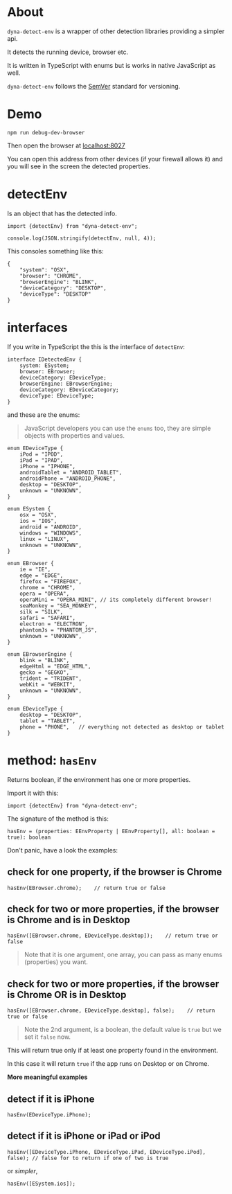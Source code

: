 # About

`dyna-detect-env` is a wrapper of other detection libraries providing a simpler api.

It detects the running device, browser etc.

It is written in TypeScript with enums but is works in native JavaScript as well.

`dyna-detect-env` follows the [SemVer](http://semver.org/) standard for versioning.

# Demo

`npm run debug-dev-browser`

Then open the browser at [localhost:8027](http://localhost:8027/)

You can open this address from other devices (if your firewall allows it) and you will see in the screen the detected properties.

# detectEnv

Is an object that has the detected info.

```
import {detectEnv} from "dyna-detect-env";

console.log(JSON.stringify(detectEnv, null, 4));

```

This consoles something like this:

```
{
    "system": "OSX",
    "browser": "CHROME",
    "browserEngine": "BLINK",
    "deviceCategory": "DESKTOP",
    "deviceType": "DESKTOP"
}
```

# interfaces

If you write in TypeScript the this is the interface of `detectEnv`:

```
interface IDetectedEnv {
	system: ESystem;
	browser: EBrowser;
	deviceCategory: EDeviceType;
	browserEngine: EBrowserEngine;
	deviceCategory: EDeviceCategory;
	deviceType: EDeviceType;
}
```

and these are the enums:

> JavaScript developers you can use the `enums` too, they are simple objects with properties and values.

```
enum EDeviceType {
	iPod = "IPOD",
	iPad = "IPAD",
	iPhone = "IPHONE",
	androidTablet = "ANDROID_TABLET",
	androidPhone = "ANDROID_PHONE",
	desktop = "DESKTOP",
	unknown = "UNKNOWN",
}

enum ESystem {
	osx = "OSX",
	ios = "IOS",
	android = "ANDROID",
	windows = "WINDOWS",
	linux = "LINUX",
	unknown = "UNKNOWN",
}

enum EBrowser {
	ie = "IE",
	edge = "EDGE",
	firefox = "FIREFOX",
	chrome = "CHROME",
	opera = "OPERA",
	operaMini = "OPERA_MINI", // its completely different browser!
	seaMonkey = "SEA_MONKEY",
	silk = "SILK",
	safari = "SAFARI",
	electron = "ELECTRON",
	phantomJs = "PHANTOM_JS",
	unknown = "UNKNOWN",
}

enum EBrowserEngine {
	blink = "BLINK",
	edgeHtml = "EDGE_HTML",
	gecko = "GEGKO",
	trident = "TRIDENT",
	webKit = "WEBKIT",
	unknown = "UNKNOWN",
}

enum EDeviceType {
	desktop = "DESKTOP",
	tablet = "TABLET",
	phone = "PHONE",   // everything not detected as desktop or tablet
}
```

# method: `hasEnv`

Returns boolean, if the environment has one or more properties.

Import it with this:

`import {detectEnv} from "dyna-detect-env";`

The signature of the method is this:

`hasEnv = (properties: EEnvProperty | EEnvProperty[], all: boolean = true): boolean`

Don't panic, have a look the examples:

## check for one property, if the browser is Chrome

```
hasEnv(EBrowser.chrome);    // return true or false 
```

## check for two or more properties, if the browser is Chrome and is in Desktop

```
hasEnv([EBrowser.chrome, EDeviceType.desktop]);    // return true or false 
```

> Note that it is one argument, one array, you can pass as many enums (properties) you want.


## check for two or more properties, if the browser is Chrome OR is in Desktop

```
hasEnv([EBrowser.chrome, EDeviceType.desktop], false);    // return true or false 
```

> Note the 2nd argument, is a boolean, the default value is `true` but we set it `false` now.

This will return true only if at least one property found in the environment.

In this case it will return `true` if the app runs on Desktop or on Chrome. 

**More meaningful examples**

## detect if it is iPhone

`hasEnv(EDeviceType.iPhone);`

## detect if it is iPhone or iPad or iPod

`hasEnv([EDeviceType.iPhone, EDeviceType.iPad, EDeviceType.iPod], false); // false for to return if one of two is true` 

or _simpler_,

`hasEnv([ESystem.ios]);` 
